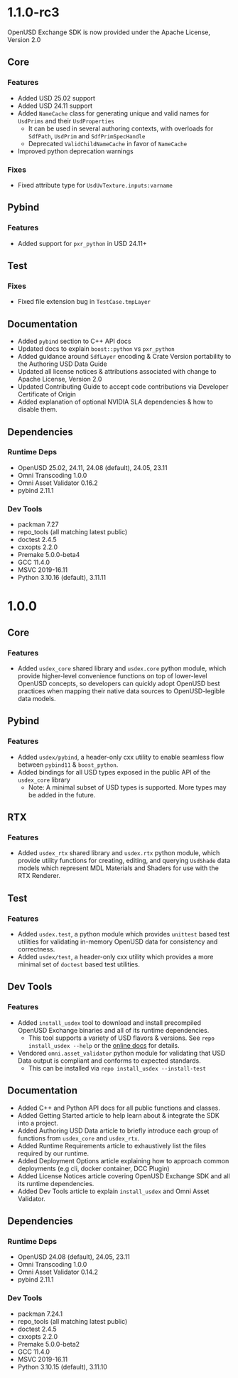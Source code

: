 # 1.1.0-rc3

OpenUSD Exchange SDK is now provided under the Apache License, Version 2.0

## Core

### Features

- Added USD 25.02 support
- Added USD 24.11 support
- Added `NameCache` class for generating unique and valid names for `UsdPrims` and their `UsdProperties`
  - It can be used in several authoring contexts, with overloads for `SdfPath`, `UsdPrim` and `SdfPrimSpecHandle`
  - Deprecated `ValidChildNameCache` in favor of `NameCache`
- Improved python deprecation warnings

### Fixes

- Fixed attribute type for `UsdUvTexture.inputs:varname`

## Pybind

### Features

- Added support for `pxr_python` in USD 24.11+

## Test

### Fixes

- Fixed file extension bug in `TestCase.tmpLayer`

## Documentation

- Added `pybind` section to C++ API docs
- Updated docs to explain `boost::python` vs `pxr_python`
- Added guidance around `SdfLayer` encoding & Crate Version portability to the Authoring USD Data Guide
- Updated all license notices & attributions associated with change to Apache License, Version 2.0
- Updated Contributing Guide to accept code contributions via Developer Certificate of Origin
- Added explanation of optional NVIDIA SLA dependencies & how to disable them.

## Dependencies

### Runtime Deps

- OpenUSD 25.02, 24.11, 24.08 (default), 24.05, 23.11
- Omni Transcoding 1.0.0
- Omni Asset Validator 0.16.2
- pybind 2.11.1

### Dev Tools

- packman 7.27
- repo_tools (all matching latest public)
- doctest 2.4.5
- cxxopts 2.2.0
- Premake 5.0.0-beta4
- GCC 11.4.0
- MSVC 2019-16.11
- Python 3.10.16 (default), 3.11.11

# 1.0.0

## Core

### Features

- Added `usdex_core` shared library and `usdex.core` python module, which provide higher-level convenience functions on top of lower-level OpenUSD concepts, so developers can quickly adopt OpenUSD best practices when mapping their native data sources to OpenUSD-legible data models.

## Pybind


### Features

- Added `usdex/pybind`, a header-only cxx utility to enable seamless flow between `pybind11` & `boost_python`.
- Added bindings for all USD types exposed in the public API of the `usdex_core` library
  - Note: A minimal subset of USD types is supported. More types may be added in the future.

## RTX

### Features

- Added `usdex_rtx` shared library and `usdex.rtx` python module, which provide utility functions for creating, editing, and querying `UsdShade` data models which represent MDL Materials and Shaders for use with the RTX Renderer.

## Test

### Features

- Added `usdex.test`, a python module which provides `unittest` based test utilities for validating in-memory OpenUSD data for consistency and correctness.
- Added `usdex/test`, a header-only cxx utility which provides a more minimal set of `doctest` based test utilities.

## Dev Tools

### Features

- Added `install_usdex` tool to download and install precompiled OpenUSD Exchange binaries and all of its runtime dependencies.
  - This tool supports a variety of USD flavors & versions. See `repo install_usdex --help` or the [online docs](devtools.md#install_usdex) for details.
- Vendored `omni.asset_validator` python module for validating that USD Data output is compliant and conforms to expected standards.
  - This can be installed via `repo install_usdex --install-test`

## Documentation

- Added C++ and Python API docs for all public functions and classes.
- Added Getting Started article to help learn about & integrate the SDK into a project.
- Added Authoring USD Data article to briefly introduce each group of functions from `usdex_core` and `usdex_rtx`.
- Added Runtime Requirements article to exhaustively list the files required by our runtime.
- Added Deployment Options article explaining how to approach common deployments (e.g cli, docker container, DCC Plugin)
- Added License Notices article covering OpenUSD Exchange SDK and all its runtime dependencies.
- Added Dev Tools article to explain `install_usdex` and Omni Asset Validator.

## Dependencies

### Runtime Deps

- OpenUSD 24.08 (default), 24.05, 23.11
- Omni Transcoding 1.0.0
- Omni Asset Validator 0.14.2
- pybind 2.11.1

### Dev Tools

- packman 7.24.1
- repo_tools (all matching latest public)
- doctest 2.4.5
- cxxopts 2.2.0
- Premake 5.0.0-beta2
- GCC 11.4.0
- MSVC 2019-16.11
- Python 3.10.15 (default), 3.11.10

